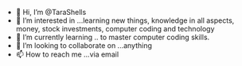 - 👋 Hi, I’m @TaraShells
- 👀 I’m interested in ...learning new things, knowledge in all aspects, money, stock investments, computer coding and technology
- 🌱 I’m currently learning .. to master computer coding skills.
- 💞️ I’m looking to collaborate on ...anything
- 📫 How to reach me ...via email



